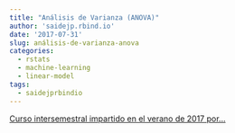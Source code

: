 ```yaml
---
title: "Análisis de Varianza (ANOVA)"
author: 'saidejp.rbind.io'
date: '2017-07-31'
slug: análisis-de-varianza-anova
categories:
  - rstats
  - machine-learning
  - linear-model
tags:
  - saidejprbindio
---
```


[Curso intersemestral impartido en el verano de 2017 por...<click to read more>](https://saidejp.rbind.io/anova/)


